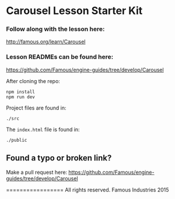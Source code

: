 # Carousel Lesson Starter Kit

### Follow along with the lesson here:
http://famous.org/learn/Carousel

### Lesson READMEs can be found here:
https://github.com/Famous/engine-guides/tree/develop/Carousel

After cloning the repo:

    npm install
    npm run dev

Project files are found in:

    ./src

The `index.html` file is found in:

    ./public

## Found a typo or broken link?

Make a pull request here:
https://github.com/Famous/engine-guides/tree/develop/Carousel

=================
All rights reserved. Famous Industries 2015
